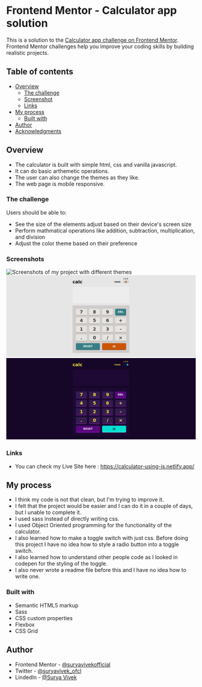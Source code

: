 # Frontend Mentor - Calculator app solution

This is a solution to the [Calculator app challenge on Frontend Mentor](https://www.frontendmentor.io/challenges/calculator-app-9lteq5N29). Frontend Mentor challenges help you improve your coding skills by building realistic projects.

## Table of contents

- [Overview](#overview)
  - [The challenge](#the-challenge)
  - [Screenshot](#screenshot)
  - [Links](#links)
- [My process](#my-process)
  - [Built with](#built-with)
- [Author](#author)
- [Acknowledgments](#acknowledgments)

## Overview

- The calculator is built with simple html, css and vanilla javascript.
- It can do basic arthemetic operations.
- The user can also change the themes as they like.
- The web page is mobile responsive.

### The challenge

Users should be able to:

- See the size of the elements adjust based on their device's screen size
- Perform mathmatical operations like addition, subtraction, multiplication, and division
- Adjust the color theme based on their preference

### Screenshots

![Screenshots of my project with different themes](./images/Screenshot-theme-1.png)
![Screenshots of my project](./images/Screenshot-theme-2.png)
![Screenshots of my project](./images/Screenshot-theme-3.png)

### Links

- You can check my Live Site here : https://calculator-using-js.netlify.app/

## My process

- I think my code is not that clean, but I'm trying to improve it.
- I felt that the project would be easier and I can do it in a couple of days, but I unable to complete it.
- I used sass instead of directly writing css.
- I used Object Oriented programming for the functionality of the calculator.
- I also learned how to make a toggle switch with just css. Before doing this project I have no idea how to style a radio button into a toggle switch.
- I also learned how to understand other people code as I looked in codepen for the styling of the toggle.
- I also never wrote a readme file before this and I have no idea how to write one.

### Built with

- Semantic HTML5 markup
- Sass
- CSS custom properties
- Flexbox
- CSS Grid

## Author

- Frontend Mentor - [@suryavivekofficial](https://www.frontendmentor.io/profile/suryavivekofficial)
- Twitter - [@suryavivek_ofcl](https://www.twitter.com/suryavivek_ofcl)
- LindedIn - [@Surya Vivek](https://www.linkedin.com/in/suryavivek/)
